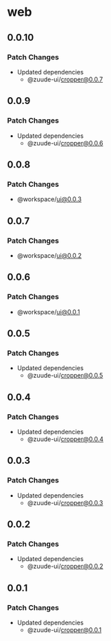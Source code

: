 # web

## 0.0.10

### Patch Changes

- Updated dependencies
  - @zuude-ui/cropper@0.0.7

## 0.0.9

### Patch Changes

- Updated dependencies
  - @zuude-ui/cropper@0.0.6

## 0.0.8

### Patch Changes

- @workspace/ui@0.0.3

## 0.0.7

### Patch Changes

- @workspace/ui@0.0.2

## 0.0.6

### Patch Changes

- @workspace/ui@0.0.1

## 0.0.5

### Patch Changes

- Updated dependencies
  - @zuude-ui/cropper@0.0.5

## 0.0.4

### Patch Changes

- Updated dependencies
  - @zuude-ui/cropper@0.0.4

## 0.0.3

### Patch Changes

- Updated dependencies
  - @zuude-ui/cropper@0.0.3

## 0.0.2

### Patch Changes

- Updated dependencies
  - @zuude-ui/cropper@0.0.2

## 0.0.1

### Patch Changes

- Updated dependencies
  - @zuude-ui/cropper@0.0.1
